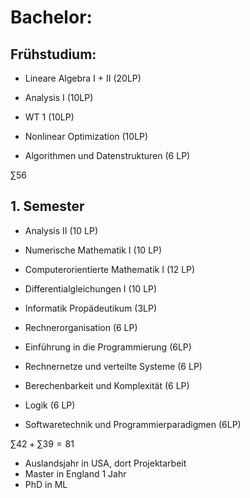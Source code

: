# Bachelor:
## Frühstudium:
- Lineare Algebra I + II (20LP)
- Analysis I (10LP)
- WT 1 (10LP)
- Nonlinear Optimization (10LP)

- Algorithmen und Datenstrukturen (6 LP)

$\sum 56$
## 1. Semester
- Analysis II (10 LP)
- Numerische Mathematik I (10 LP)
- Computerorientierte Mathematik I (12 LP)
- Differentialgleichungen I (10 LP)

- Informatik Propädeutikum (3LP)
- Rechnerorganisation (6 LP)
- Einführung in die Programmierung (6LP)
- Rechnernetze und verteilte Systeme (6 LP)
- Berechenbarkeit und Komplexität (6 LP)
- Logik (6 LP)
- Softwaretechnik und Programmierparadigmen (6LP)


$\sum 42 + \sum 39 = 81$


- Auslandsjahr in USA, dort Projektarbeit
- Master in England 1 Jahr
- PhD in ML 